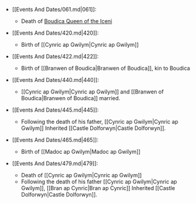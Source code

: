 - [[Events And Dates/061.md|061]]: 
    - Death of [Boudica Queen of the Iceni](https://en.wikipedia.org/wiki/Boudica)

- [[Events And Dates/420.md|420]]: 
    - Birth of [[Cynric ap Gwilym|Cynric ap Gwilym]]

- [[Events And Dates/422.md|422]]: 
    - Birth of [[Branwen of Boudica|Branwen of Boudica]], kin to Boudica

- [[Events And Dates/440.md|440]]: 
    - [[Cynric ap Gwilym|Cynric ap Gwilym]] and [[Branwen of Boudica|Branwen of Boudica]] married.

- [[Events And Dates/445.md|445]]: 
    - Following the death of his father, [[Cynric ap Gwilym|Cynric ap Gwilym]] Inherited [[Castle Dolforwyn|Castle Dolforwyn]].

- [[Events And Dates/465.md|465]]: 
    - Birth of [[Madoc ap Gwilym|Madoc ap Gwilym]]

- [[Events And Dates/479.md|479]]: 
    - Death of [[Cynric ap Gwilym|Cynric ap Gwilym]]
    - Following the death of his father [[Cynric ap Gwilym|Cynric ap Gwilym]], [[Bran ap Cynric|Bran ap Cynric]] Inherited [[Castle Dolforwyn|Castle Dolforwyn]].


